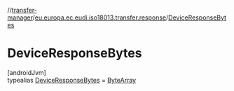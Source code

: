 //[transfer-manager](../../../index.md)/[eu.europa.ec.eudi.iso18013.transfer.response](../index.md)/[DeviceResponseBytes](index.md)

# DeviceResponseBytes

[androidJvm]\
typealias [DeviceResponseBytes](index.md) = [ByteArray](https://kotlinlang.org/api/latest/jvm/stdlib/kotlin/-byte-array/index.html)
